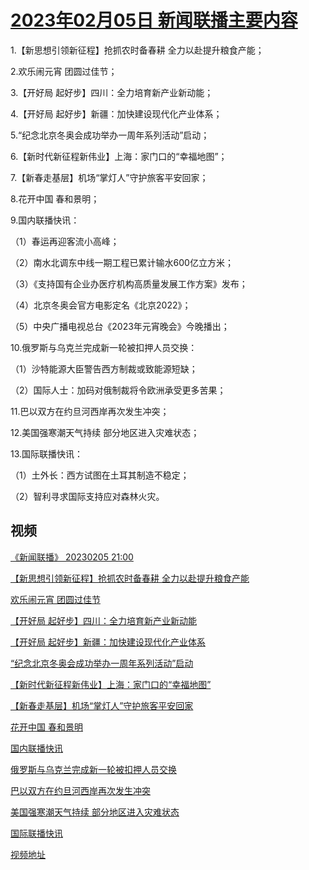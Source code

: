 # [2023年02月05日 新闻联播主要内容](https://tv.cctv.com/lm/xwlb/day/20230205.shtml)

1.【新思想引领新征程】抢抓农时备春耕 全力以赴提升粮食产能；

2.欢乐闹元宵 团圆过佳节；

3.【开好局 起好步】四川：全力培育新产业新动能；

4.【开好局 起好步】新疆：加快建设现代化产业体系；

5.“纪念北京冬奥会成功举办一周年系列活动”启动；

6.【新时代新征程新伟业】上海：家门口的“幸福地图”；

7.【新春走基层】机场“掌灯人”守护旅客平安回家；

8.花开中国 春和景明；

9.国内联播快讯：

（1）春运再迎客流小高峰；

（2）南水北调东中线一期工程已累计输水600亿立方米；

（3）《支持国有企业办医疗机构高质量发展工作方案》发布；

（4）北京冬奥会官方电影定名《北京2022》；

（5）中央广播电视总台《2023年元宵晚会》今晚播出；

10.俄罗斯与乌克兰完成新一轮被扣押人员交换：

（1）沙特能源大臣警告西方制裁或致能源短缺；

（2）国际人士：加码对俄制裁将令欧洲承受更多苦果；

11.巴以双方在约旦河西岸再次发生冲突；

12.美国强寒潮天气持续 部分地区进入灾难状态；

13.国际联播快讯：

（1）土外长：西方试图在土耳其制造不稳定；

（2）智利寻求国际支持应对森林火灾。

## 视频

[《新闻联播》 20230205 21:00](https://tv.cctv.com/2023/02/05/VIDEfIzafiGzBkFwzZk6Y6Z0230205.shtml)

[【新思想引领新征程】抢抓农时备春耕 全力以赴提升粮食产能](https://tv.cctv.com/2023/02/05/VIDEbjlHAweK2ulXyLbChZUo230205.shtml)

[欢乐闹元宵 团圆过佳节](https://tv.cctv.com/2023/02/05/VIDEYndjpp9qgJ2vjXrY6S0W230205.shtml)

[【开好局 起好步】四川：全力培育新产业新动能](https://tv.cctv.com/2023/02/05/VIDErr6wsHymPWjuSXABLy67230205.shtml)

[【开好局 起好步】新疆：加快建设现代化产业体系](https://tv.cctv.com/2023/02/05/VIDECReH6zD7UVpILSnLgAvd230205.shtml)

[“纪念北京冬奥会成功举办一周年系列活动”启动](https://tv.cctv.com/2023/02/05/VIDEexHK4l7h35MgnRU1D1gt230205.shtml)

[【新时代新征程新伟业】上海：家门口的“幸福地图”](https://tv.cctv.com/2023/02/05/VIDE5vkAi1rmjnzm2EPGlf7m230205.shtml)

[【新春走基层】机场“掌灯人”守护旅客平安回家](https://tv.cctv.com/2023/02/05/VIDEJwu0FIfSuGiwd1c9CFvY230205.shtml)

[花开中国 春和景明](https://tv.cctv.com/2023/02/05/VIDEyzdzLTF9kTSUtXy3T1EI230205.shtml)

[国内联播快讯](https://tv.cctv.com/2023/02/05/VIDEPkWz2Zvy9nvXNp7WO8ts230205.shtml)

[俄罗斯与乌克兰完成新一轮被扣押人员交换](https://tv.cctv.com/2023/02/05/VIDEclv1FmsIXs4UR9AR5e4B230205.shtml)

[巴以双方在约旦河西岸再次发生冲突](https://tv.cctv.com/2023/02/05/VIDExbyTgwaoRAhMFQTQeT6M230205.shtml)

[美国强寒潮天气持续 部分地区进入灾难状态](https://tv.cctv.com/2023/02/05/VIDECtxHGfZdB4tfWtloKOSb230205.shtml)

[国际联播快讯](https://tv.cctv.com/2023/02/05/VIDE3Tgxp3UXaY0IOP1Gtj8k230205.shtml)

[视频地址](https://tv.cctv.com/lm/xwlb/day/20230205.shtml) 

